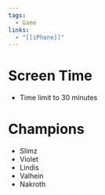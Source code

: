 ```yaml
---
tags:
  - Game
links:
  - "[[iPhone]]"
---
```



# Screen Time

- Time limit to 30 minutes
# Champions

- Slimz
- Violet
- Lindis
- Valhein
- Nakroth